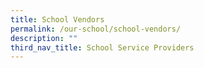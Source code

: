 ```yaml
---
title: School Vendors
permalink: /our-school/school-vendors/
description: ""
third_nav_title: School Service Providers
---
```

